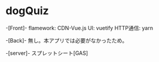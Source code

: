 # dogQuiz

-[Front]-
flamework: CDN-Vue.js
UI: vuetify
HTTP通信: yarn

-[Back]-
無し。本アプリでは必要がなかったため。

-[server]-
スプレットシート[GAS]
